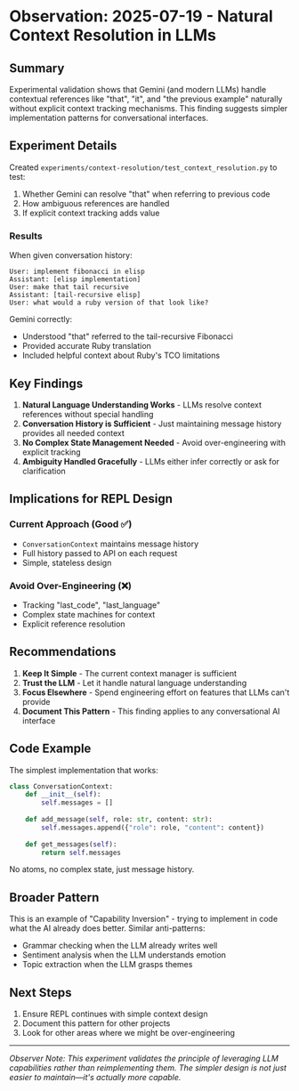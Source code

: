 # Observation: 2025-07-19 - Natural Context Resolution in LLMs

## Summary
Experimental validation shows that Gemini (and modern LLMs) handle contextual references like "that", "it", and "the previous example" naturally without explicit context tracking mechanisms. This finding suggests simpler implementation patterns for conversational interfaces.

## Experiment Details

Created `experiments/context-resolution/test_context_resolution.py` to test:
1. Whether Gemini can resolve "that" when referring to previous code
2. How ambiguous references are handled
3. If explicit context tracking adds value

### Results

When given conversation history:
```
User: implement fibonacci in elisp
Assistant: [elisp implementation]
User: make that tail recursive
Assistant: [tail-recursive elisp]
User: what would a ruby version of that look like?
```

Gemini correctly:
- Understood "that" referred to the tail-recursive Fibonacci
- Provided accurate Ruby translation
- Included helpful context about Ruby's TCO limitations

## Key Findings

1. **Natural Language Understanding Works** - LLMs resolve context references without special handling
2. **Conversation History is Sufficient** - Just maintaining message history provides all needed context
3. **No Complex State Management Needed** - Avoid over-engineering with explicit tracking
4. **Ambiguity Handled Gracefully** - LLMs either infer correctly or ask for clarification

## Implications for REPL Design

### Current Approach (Good ✅)
- `ConversationContext` maintains message history
- Full history passed to API on each request
- Simple, stateless design

### Avoid Over-Engineering (❌)
- Tracking "last_code", "last_language"
- Complex state machines for context
- Explicit reference resolution

## Recommendations

1. **Keep It Simple** - The current context manager is sufficient
2. **Trust the LLM** - Let it handle natural language understanding
3. **Focus Elsewhere** - Spend engineering effort on features that LLMs can't provide
4. **Document This Pattern** - This finding applies to any conversational AI interface

## Code Example

The simplest implementation that works:
```python
class ConversationContext:
    def __init__(self):
        self.messages = []
    
    def add_message(self, role: str, content: str):
        self.messages.append({"role": role, "content": content})
    
    def get_messages(self):
        return self.messages
```

No atoms, no complex state, just message history.

## Broader Pattern

This is an example of "Capability Inversion" - trying to implement in code what the AI already does better. Similar anti-patterns:
- Grammar checking when the LLM already writes well
- Sentiment analysis when the LLM understands emotion
- Topic extraction when the LLM grasps themes

## Next Steps

1. Ensure REPL continues with simple context design
2. Document this pattern for other projects
3. Look for other areas where we might be over-engineering

---

*Observer Note: This experiment validates the principle of leveraging LLM capabilities rather than reimplementing them. The simpler design is not just easier to maintain—it's actually more capable.*
